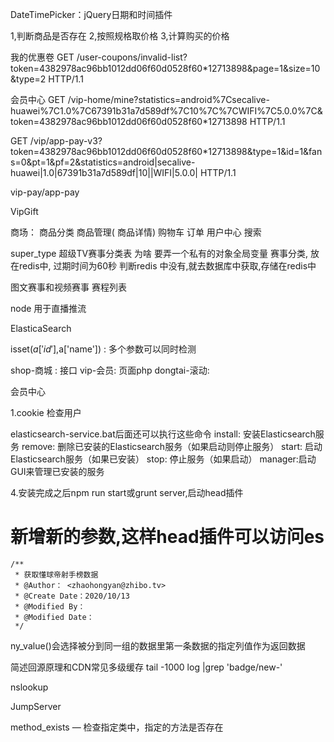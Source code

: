 DateTimePicker：jQuery日期和时间插件

1,判断商品是否存在
2,按照规格取价格
3,计算购买的价格

我的优惠卷
GET /user-coupons/invalid-list?token=4382978ac96bb1012dd06f60d0528f60*12713898&page=1&size=10&type=2 HTTP/1.1

会员中心
GET /vip-home/mine?statistics=android%7Csecalive-huawei%7C1.0%7C67391b31a7d589df%7C10%7C%7CWIFI%7C5.0.0%7C&token=4382978ac96bb1012dd06f60d0528f60*12713898 HTTP/1.1

GET /vip/app-pay-v3?token=4382978ac96bb1012dd06f60d0528f60*12713898&type=1&id=1&fans=0&pt=1&pf=2&statistics=android|secalive-huawei|1.0|67391b31a7d589df|10||WIFI|5.0.0| HTTP/1.1

vip-pay/app-pay

VipGift


 商场：
 商品分类
 商品管理( 商品详情)
 购物车
 订单
 用户中心
 搜索


super_type 超级TV赛事分类表
为啥 要弄一个私有的对象全局变量
赛事分类, 放在redis中, 过期时间为60秒
判断redis 中没有,就去数据库中获取,存储在redis中


图文赛事和视频赛事
赛程列表

node 用于直播推流

ElasticaSearch

isset($a['id'],$a['name']) : 多个参数可以同时检测

shop-商城 : 接口
vip-会员: 页面php
dongtai-滚动:




会员中心

1.cookie 检查用户


elasticsearch-service.bat后面还可以执行这些命令
install: 安装Elasticsearch服务
remove: 删除已安装的Elasticsearch服务（如果启动则停止服务）
start: 启动Elasticsearch服务（如果已安装）
stop: 停止服务（如果启动）
manager:启动GUI来管理已安装的服务

4.安装完成之后npm run start或grunt server,启动head插件

# 新增新的参数,这样head插件可以访问es


    /**
     * 获取懂球帝射手榜数据
     * @Author： <zhaohongyan@zhibo.tv>
     * @Create Date：2020/10/13 
     * @Modified By：
     * @Modified Date：
     */


ny_value()会选择被分到同一组的数据里第一条数据的指定列值作为返回数据

简述回源原理和CDN常见多级缓存 
tail -1000 log |grep 'badge/new-'

nslookup

JumpServer


method_exists — 检查指定类中，指定的方法是否存在

